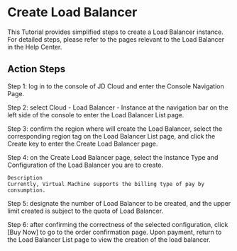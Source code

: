 # Create Load Balancer

This Tutorial provides simplified steps to create a Load Balancer instance. For detailed steps, please refer to the pages relevant to the Load Balancer in the Help Center.

## Action Steps
Step 1: log in to the console of JD Cloud and enter the Console Navigation Page.

Step 2: select Cloud - Load Balancer - Instance at the navigation bar on the left side of the console to enter the Load Balancer List page.

Step 3: confirm the region where will create the Load Balancer, select the corresponding region tag on the Load Balancer List page, and click the Create key to enter the Create Load Balancer page.

Step 4: on the Create Load Balancer page, select the Instance Type and Configuration of the Load Balancer you are to create.

	Description
	Currently, Virtual Machine supports the billing type of pay by consumption.

Step 5: designate the number of Load Balancer to be created, and the upper limit created is subject to the quota of Load Balancer.

Step 6: after confirming the correctness of the selected configuration, click [Buy Now] to go to the order confirmation page. Upon payment, return to the Load Balancer List page to view the creation of the load balancer.

